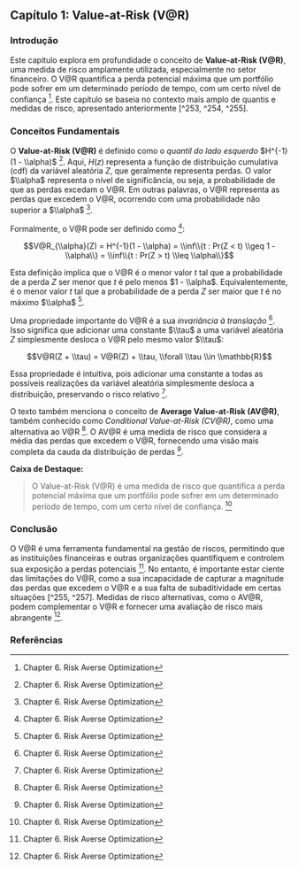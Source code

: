 ## Capítulo 1: Value-at-Risk (V@R)

### Introdução
Este capítulo explora em profundidade o conceito de **Value-at-Risk (V@R)**, uma medida de risco amplamente utilizada, especialmente no setor financeiro. O V@R quantifica a perda potencial máxima que um portfólio pode sofrer em um determinado período de tempo, com um certo nível de confiança [^256]. Este capítulo se baseia no contexto mais amplo de quantis e medidas de risco, apresentado anteriormente [^253, ^254, ^255].

### Conceitos Fundamentais

O **Value-at-Risk (V@R)** é definido como o *quantil do lado esquerdo* $H^{-1}(1 - \\alpha)$ [^256].  Aqui, $H(z)$ representa a função de distribuição cumulativa (cdf) da variável aleatória $Z$, que geralmente representa perdas. O valor $\\alpha$ representa o nível de significância, ou seja, a probabilidade de que as perdas excedam o V@R. Em outras palavras, o V@R representa as perdas que excedem o V@R, ocorrendo com uma probabilidade não superior a $\\alpha$ [^256].

Formalmente, o V@R pode ser definido como [^256]:

$$V@R_{\\alpha}(Z) = H^{-1}(1 - \\alpha) = \\inf\\{t : Pr(Z < t) \\geq 1 - \\alpha\\} = \\inf\\{t : Pr(Z > t) \\leq \\alpha\\}$$

Esta definição implica que o V@R é o menor valor $t$ tal que a probabilidade de a perda $Z$ ser menor que $t$ é pelo menos $1 - \\alpha$. Equivalentemente, é o menor valor $t$ tal que a probabilidade de a perda $Z$ ser maior que $t$ é no máximo $\\alpha$ [^256].

Uma propriedade importante do V@R é a sua *invariância à translação* [^256].  Isso significa que adicionar uma constante $\\tau$ a uma variável aleatória $Z$ simplesmente desloca o V@R pelo mesmo valor $\\tau$:

$$V@R(Z + \\tau) = V@R(Z) + \\tau, \\forall \\tau \\in \\mathbb{R}$$

Essa propriedade é intuitiva, pois adicionar uma constante a todas as possíveis realizações da variável aleatória simplesmente desloca a distribuição, preservando o risco relativo [^256].

O texto também menciona o conceito de **Average Value-at-Risk (AV@R)**, também conhecido como *Conditional Value-at-Risk (CV@R)*, como uma alternativa ao V@R [^257]. O AV@R é uma medida de risco que considera a média das perdas que excedem o V@R, fornecendo uma visão mais completa da cauda da distribuição de perdas [^257].

**Caixa de Destaque:**
> O Value-at-Risk (V@R) é uma medida de risco que quantifica a perda potencial máxima que um portfólio pode sofrer em um determinado período de tempo, com um certo nível de confiança. [^256]

### Conclusão

O V@R é uma ferramenta fundamental na gestão de riscos, permitindo que as instituições financeiras e outras organizações quantifiquem e controlem sua exposição a perdas potenciais [^253]. No entanto, é importante estar ciente das limitações do V@R, como a sua incapacidade de capturar a magnitude das perdas que excedem o V@R e a sua falta de subaditividade em certas situações [^255, ^257].  Medidas de risco alternativas, como o AV@R, podem complementar o V@R e fornecer uma avaliação de risco mais abrangente [^257].

### Referências
[^253]: Chapter 6. Risk Averse Optimization
[^254]: Chapter 6. Risk Averse Optimization
[^255]: Chapter 6. Risk Averse Optimization
[^256]: Chapter 6. Risk Averse Optimization
[^257]: Chapter 6. Risk Averse Optimization
<!-- END -->